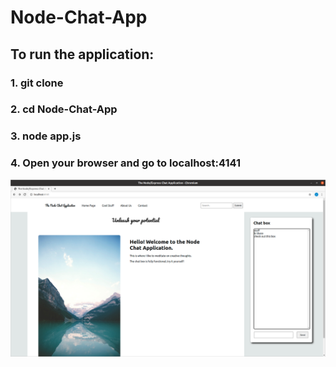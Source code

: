 # Node-Chat-App

## To run the application:

### 1. git clone 

### 2. cd Node-Chat-App

### 3. node app.js

### 4. Open your browser and go to localhost:4141


![screenshot](https://github.com/jeromez0/Node-Chat-App/blob/main/public/AppScreenshot.png)